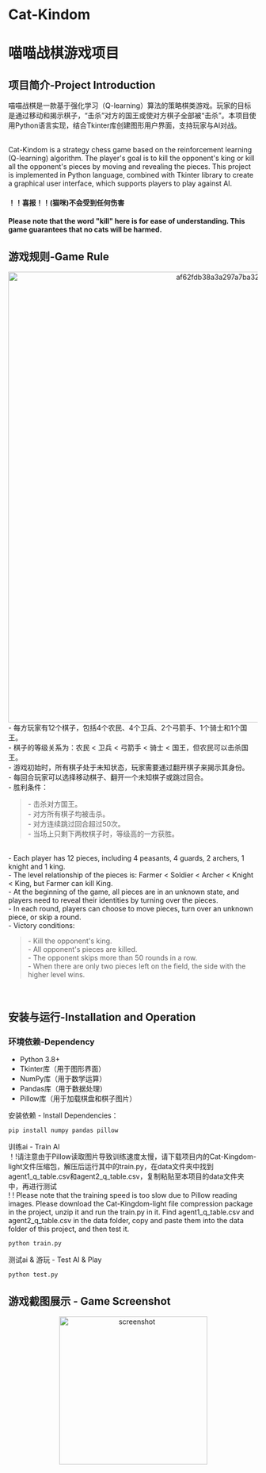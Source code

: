 # Cat-Kindom
# 喵喵战棋游戏项目

## 项目简介-Project Introduction
喵喵战棋是一款基于强化学习（Q-learning）算法的策略棋类游戏。玩家的目标是通过移动和揭示棋子，“击杀”对方的国王或使对方棋子全部被“击杀”。本项目使用Python语言实现，结合Tkinter库创建图形用户界面，支持玩家与AI对战。<br>
<br>

Cat-Kindom is a strategy chess game based on the reinforcement learning (Q-learning) algorithm. The player's goal is to kill the opponent's king or kill all the opponent's pieces by moving and revealing the pieces. This project is implemented in Python language, combined with Tkinter library to create a graphical user interface, which supports players to play against AI.<br>
#### ！！喜报！！(猫咪)不会受到任何伤害
#### Please note that the word "kill" here is for ease of understanding. This game guarantees that no cats will be harmed.<br>

## 游戏规则-Game Rule
<div align="center">
    <img width="909" alt="af62fdb38a3a297a7ba325181d09a9a" src="https://github.com/user-attachments/assets/548c11ed-cedd-4d51-af06-83a2018915bf" />
</div>
- 每方玩家有12个棋子，包括4个农民、4个卫兵、2个弓箭手、1个骑士和1个国王。<br>
- 棋子的等级关系为：农民 < 卫兵 < 弓箭手 < 骑士 < 国王，但农民可以击杀国王。<br>
- 游戏初始时，所有棋子处于未知状态，玩家需要通过翻开棋子来揭示其身份。<br>
- 每回合玩家可以选择移动棋子、翻开一个未知棋子或跳过回合。<br>
- 胜利条件：<br>
    <blockquote>
  - 击杀对方国王。<br>
  - 对方所有棋子均被击杀。<br>
  - 对方连续跳过回合超过50次。<br>
  - 当场上只剩下两枚棋子时，等级高的一方获胜。<br>
    </blockquote>
<br>
- Each player has 12 pieces, including 4 peasants, 4 guards, 2 archers, 1 knight and 1 king. <br>
- The level relationship of the pieces is: Farmer < Soldier < Archer < Knight < King, but Farmer can kill King. <br>
- At the beginning of the game, all pieces are in an unknown state, and players need to reveal their identities by turning over the pieces. <br>
- In each round, players can choose to move pieces, turn over an unknown piece, or skip a round. <br>
- Victory conditions: <br>
    <blockquote>
    - Kill the opponent's king. <br>
    - All opponent's pieces are killed. <br>
    - The opponent skips more than 50 rounds in a row. <br>
    - When there are only two pieces left on the field, the side with the higher level wins. <br>
    </blockquote>
    <br>
    
## 安装与运行-Installation and Operation
### 环境依赖-Dependency
- Python 3.8+
- Tkinter库（用于图形界面）
- NumPy库（用于数学运算）
- Pandas库（用于数据处理）
- Pillow库（用于加载棋盘和棋子图片）

安装依赖 - Install Dependencies：
```bash
pip install numpy pandas pillow
```

训练ai - Train AI<br>
！!请注意由于Pillow读取图片导致训练速度太慢，请下载项目内的Cat-Kingdom-light文件压缩包，解压后运行其中的train.py，在data文件夹中找到agent1_q_table.csv和agent2_q_table.csv，复制粘贴至本项目的data文件夹中，再进行测试<br>
! ! Please note that the training speed is too slow due to Pillow reading images. Please download the Cat-Kingdom-light file compression package in the project, unzip it and run the train.py in it. Find agent1_q_table.csv and agent2_q_table.csv in the data folder, copy and paste them into the data folder of this project, and then test it. <br>
```bash
python train.py
```

测试ai & 游玩 - Test AI & Play
```bash
python test.py
```

## 游戏截图展示 - Game Screenshot
<div align="center">
    <img width="299" alt="screenshot" src="https://github.com/user-attachments/assets/dc505977-2832-4661-829a-67b179eecb11" />
</div>

